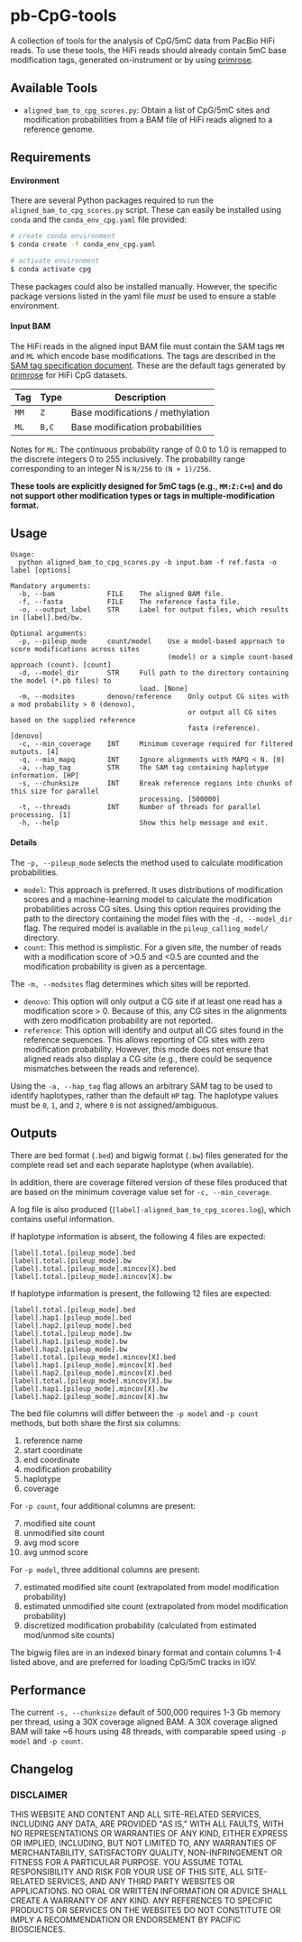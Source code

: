 # pb-CpG-tools
A collection of tools for the analysis of CpG/5mC data from PacBio HiFi reads. To use these tools, the HiFi reads should already contain 5mC base modification tags, generated on-instrument or by using [primrose](https://github.com/PacificBiosciences/primrose).

## Available Tools
- `aligned_bam_to_cpg_scores.py`: Obtain a list of CpG/5mC sites and modification probabilities from a BAM file of HiFi reads aligned to a reference genome. 


## Requirements

#### Environment 

There are several Python packages required to run the `aligned_bam_to_cpg_scores.py` script. These can easily be installed using `conda` and the `conda_env_cpg.yaml` file provided:

```bash
# create conda environment
$ conda create -f conda_env_cpg.yaml

# activate environment
$ conda activate cpg
```

These packages could also be installed manually. However, the specific package versions listed in the yaml file *must* be used to ensure a stable environment.

#### Input BAM

The HiFi reads in the aligned input BAM file must contain the SAM tags `MM` and `ML` which encode base modifications. The tags are described in the [SAM tag specification document](https://samtools.github.io/hts-specs/SAMtags.pdf). These are the default tags generated by [primrose](https://github.com/PacificBiosciences/primrose) for HiFi CpG datasets. 

| Tag  | Type  |           Description            |
| ---- | ----- | -------------------------------- |
| `MM` | `Z`   | Base modifications / methylation |
| `ML` | `B,C` | Base modification probabilities  |

Notes for `ML`: The continuous probability range of 0.0 to 1.0 is remapped to
the discrete integers 0 to 255 inclusively. The probability range corresponding
to an integer N is `N/256` to `(N + 1)/256`.

**These tools are explicitly designed for 5mC tags (e.g., `MM:Z:C+m`) and do not support other modification types or tags in multiple-modification format.**


## Usage

```
Usage:
  python aligned_bam_to_cpg_scores.py -b input.bam -f ref.fasta -o label [options]

Mandatory arguments:
  -b, --bam             FILE    The aligned BAM file.
  -f, --fasta           FILE	The reference fasta file.
  -o, --output_label    STR     Label for output files, which results in [label].bed/bw.
  
Optional arguments:
  -p, --pileup_mode     count/model    Use a model-based approach to score modifications across sites 
                                       (model) or a simple count-based approach (count). [count]
  -d, --model_dir       STR     Full path to the directory containing the model (*.pb files) to 
                                load. [None]
  -m, --modsites        denovo/reference    Only output CG sites with a mod probability > 0 (denovo), 
                                            or output all CG sites based on the supplied reference 
                                            fasta (reference). [denovo]
  -c, --min_coverage    INT     Minimum coverage required for filtered outputs. [4]
  -q, --min_mapq        INT     Ignore alignments with MAPQ < N. [0]
  -a, --hap_tag         STR     The SAM tag containing haplotype information. [HP]
  -s, --chunksize       INT     Break reference regions into chunks of this size for parallel 
                                processing. [500000]
  -t, --threads         INT     Number of threads for parallel processing. [1]
  -h, --help                    Show this help message and exit.

```

#### Details

The `-p, --pileup_mode` selects the method used to calculate modification probabilities.
- `model`: This approach is preferred. It uses distributions of modification scores and a machine-learning model to calculate the modification probabilities across CG sites. Using this option requires providing the path to the directory containing the model files with the `-d, --model_dir` flag. The required model is available in the `pileup_calling_model/` directory. 
- `count`: This method is simplistic. For a given site, the number of reads with a modification score of >0.5 and <0.5 are counted and the modification probability is given as a percentage.

The `-m, --modsites` flag determines which sites will be reported. 
- `denovo`: This option will only output a CG site if at least one read has a modification score > 0. Because of this, any CG sites in the alignments with zero modification probability are not reported. 
- `reference`: This option will identify and output all CG sites found in the reference sequences. This allows reporting of CG sites with zero modification probability. However, this mode does not ensure that aligned reads also display a CG site (e.g., there could be sequence mismatches between the reads and reference). 

Using the `-a, --hap_tag` flag allows an arbitrary SAM tag to be used to identify haplotypes, rather than the default `HP` tag. The haplotype values must be `0`, `1`, and `2`, where `0` is not assigned/ambiguous.

## Outputs

There are bed format (`.bed`) and bigwig format (`.bw`) files generated for the complete read set and each separate haplotype (when available). 

In addition, there are coverage filtered version of these files produced that are based on the minimum coverage value set for `-c, --min_coverage`. 

A log file is also produced (`[label]-aligned_bam_to_cpg_scores.log`), which contains useful information.

If haplotype information is absent, the following 4 files are expected:

```
[label].total.[pileup_mode].bed
[label].total.[pileup_mode].bw
[label].total.[pileup_mode].mincov[X].bed
[label].total.[pileup_mode].mincov[X].bw
```

If haplotype information is present, the following 12 files are expected:

```
[label].total.[pileup_mode].bed
[label].hap1.[pileup_mode].bed 
[label].hap2.[pileup_mode].bed
[label].total.[pileup_mode].bw
[label].hap1.[pileup_mode].bw 
[label].hap2.[pileup_mode].bw
[label].total.[pileup_mode].mincov[X].bed
[label].hap1.[pileup_mode].mincov[X].bed 
[label].hap2.[pileup_mode].mincov[X].bed
[label].total.[pileup_mode].mincov[X].bw
[label].hap1.[pileup_mode].mincov[X].bw 
[label].hap2.[pileup_mode].mincov[X].bw
```

The bed file columns will differ between the `-p model` and `-p count` methods, but both share the first six columns:

1. reference name
2. start coordinate
3. end coordinate
4. modification probability
5. haplotype
6. coverage

For `-p count`, four additional columns are present:

7. modified site count
8. unmodified site count
9. avg mod score
10. avg unmod score 

For `-p model`, three additional columns are present:

7. estimated modified site count (extrapolated from model modification probability)
8. estimated unmodified site count (extrapolated from model modification probability)
9. discretized modification probability (calculated from estimated mod/unmod site counts)

The bigwig files are in an indexed binary format and contain columns 1-4 listed above, and are preferred for loading CpG/5mC tracks in IGV.

## Performance

The current `-s, --chunksize` default of 500,000 requires 1-3 Gb memory per thread, using a 30X coverage aligned BAM. A 30X coverage aligned BAM will take ~6 hours using 48 threads, with comparable speed using `-p model` and `-p count`. 

## Changelog

### DISCLAIMER
THIS WEBSITE AND CONTENT AND ALL SITE-RELATED SERVICES, INCLUDING ANY DATA, ARE PROVIDED "AS IS," WITH ALL FAULTS, WITH NO REPRESENTATIONS OR WARRANTIES OF ANY KIND, EITHER EXPRESS OR IMPLIED, INCLUDING, BUT NOT LIMITED TO, ANY WARRANTIES OF MERCHANTABILITY, SATISFACTORY QUALITY, NON-INFRINGEMENT OR FITNESS FOR A PARTICULAR PURPOSE. YOU ASSUME TOTAL RESPONSIBILITY AND RISK FOR YOUR USE OF THIS SITE, ALL SITE-RELATED SERVICES, AND ANY THIRD PARTY WEBSITES OR APPLICATIONS. NO ORAL OR WRITTEN INFORMATION OR ADVICE SHALL CREATE A WARRANTY OF ANY KIND. ANY REFERENCES TO SPECIFIC PRODUCTS OR SERVICES ON THE WEBSITES DO NOT CONSTITUTE OR IMPLY A RECOMMENDATION OR ENDORSEMENT BY PACIFIC BIOSCIENCES.
